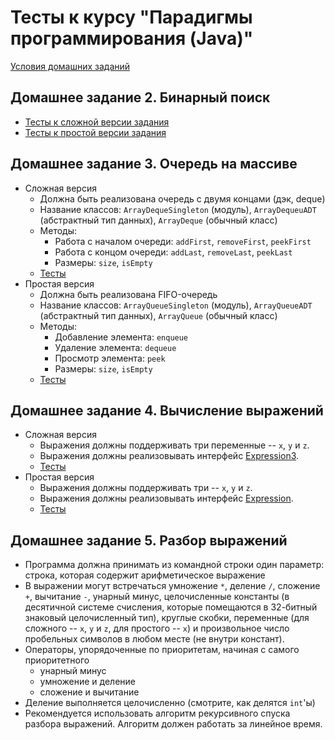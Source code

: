Тесты к курсу "Парадигмы программирования (Java)"
====

[Условия домашних заданий](http://www.kgeorgiy.info/courses/java-intro/homeworks.html)

Домашнее задание 2. Бинарный поиск
----
* [Тесты к сложной версии задания](BinarySearchHard.java)
* [Тесты к простой версии задания](BinarySearchEasy.java)


Домашнее задание 3. Очередь на массиве
----
*  Сложная версия
   * Должна быть реализована очередь с двумя концами (дэк, deque)
   * Название классов: ``ArrayDequeSingleton`` (модуль), ``ArrayDequeuADT`` (абстрактный тип данных), ``ArrayDeque`` (обычный класс)
   * Методы:
      * Работа с началом очереди: ``addFirst``, ``removeFirst``, ``peekFirst``
      * Работа с концом очереди: ``addLast``, ``removeLast``, ``peekLast``
      * Размеры: ``size``, ``isEmpty``
   * [Тесты](ArrayDequeTest.java)
* Простая версия
   * Должна быть реализована FIFO-очередь
   * Название классов: ``ArrayQueueSingleton`` (модуль), ``ArrayQueueADT`` (абстрактный тип данных), ``ArrayQueue`` (обычный класс)
   * Методы:
      * Добавление элемента: ``enqueue``
      * Удаление элемента: ``dequeue``
      * Просмотр элемента: ``peek``
      * Размеры: ``size``, ``isEmpty``
   * [Тесты](ArrayQueueTest.java)

Домашнее задание 4. Вычисление выражений
----
* Сложная версия
    * Выражения должны поддерживать три переменные -- ``x``, ``y`` и ``z``.
    * Выражения должны реализовывать интерфейс [Expression3](Expression3.java).
    * [Тесты](TripleExpressionTest.java)
* Простая версия
    * Выражения должны поддерживать три -- ``x``, ``y`` и ``z``.
    * Выражения должны реализовывать интерфейс [Expression](Expression.java).
    * [Тесты](SingleExpressionTest.java)

Домашнее задание 5. Разбор выражений
----
* Программа должна принимать из командной строки один параметр: строка, которая содержит арифметическое выражение
* В выражении могут встречаться умножение ``*``, деление ``/``, сложение ``+``, вычитание ``-``, унарный минус, целочисленные константы (в десятичной системе счисления, которые помещаются в 32-битный знаковый целочисленный тип), круглые скобки, переменные (для сложного -- ``x``, ``y`` и ``z``, для простого -- ``x``) и произвольное число пробельных символов в любом месте (не внутри констант).
* Операторы, упорядоченные по приоритетам, начиная с самого приоритетного
    * унарный минус
    * умножение и деление
    * сложение и вычитание
* Деление выполняется целочисленно (смотрите, как делятся ``int``'ы)
* Рекомендуется использовать алгоритм рекурсивного спуска разбора выражений. Алгоритм должен работать за линейное время.
